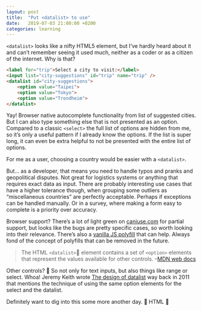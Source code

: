 ```yaml
---
layout: post
title:  "Put <datalist> to use"
date:   2019-07-03 21:00:00 +0200
categories: learning
---
```


`<datalist>` looks like a nifty HTML5 element, but I’ve hardly heard about it and can’t remember seeing it used much, neither as a coder or as a citizen of the internet. Why is that?

```html
<label for="trip">Select a city to visit:</label>
<input list="city-suggestions" id="trip" name="trip" />
<datalist id="city-suggestions">
    <option value="Taipei">
    <option value="Tokyo">
    <option value="Trondheim">
</datalist>
```

Yay! Browser native autocomplete functionality from list of suggested cities. But I can also type something else that is not presented as an option. Compared to a classic `<select>` the full list of options are hidden from me, so it’s only a useful pattern if I already know the options. If the list is super long, it can even be extra helpful to not be presented with the entire list of options.

For me as a user, choosing a country would be easier with a `<datalist>`.

But… as a developer, that means you need to handle typos and pranks and geopolitical disputes. Not&nbsp;great for logistics systems or anything that requires exact data as input. There are probably interesting use cases that have a higher tolerance though, when grouping some outliers as “miscellaneous countries” are perfectly acceptable. Perhaps if exceptions can be handled manually. Or in a survey, where making a form easy to complete is a priority over accuracy.

Browser support? There’s a lot of light green on [caniuse.com](https://caniuse.com/#feat=datalist) for partial support, but looks like the bugs are pretty specific cases, so worth looking into their relevance. There’s also a [vanilla JS polyfill](https://github.com/mfranzke/datalist-polyfill) that can help. Always fond of the concept of polyfills that can be removed in the future.

> The HTML `<datalist>` element contains a set of `<option>` elements that represent the values available for other controls. –[MDN web docs](https://developer.mozilla.org/en-US/docs/Web/HTML/Element/datalist)

Other controls? 🤔 So not only for text inputs, but also things like range or select. Whoa! Jeremy Keith wrote [The design of datalist](https://adactio.com/journal/4272/) way back in 2011 that mentions the technique of using the same option elements for the select and the datalist.

Definitely want to dig into this some more another day. 💙 HTML 💙
